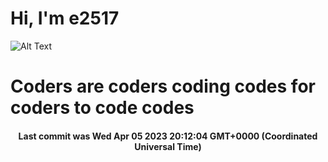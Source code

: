 # Hi, I'm e2517

![Alt Text](https://github.com/E2517/e2517/blob/master/images/background.gif)

# Coders are coders coding codes for coders to code codes

<h4 align="center">Last commit was Wed Apr 05 2023 20:12:04 GMT+0000 (Coordinated Universal Time)</h4>
